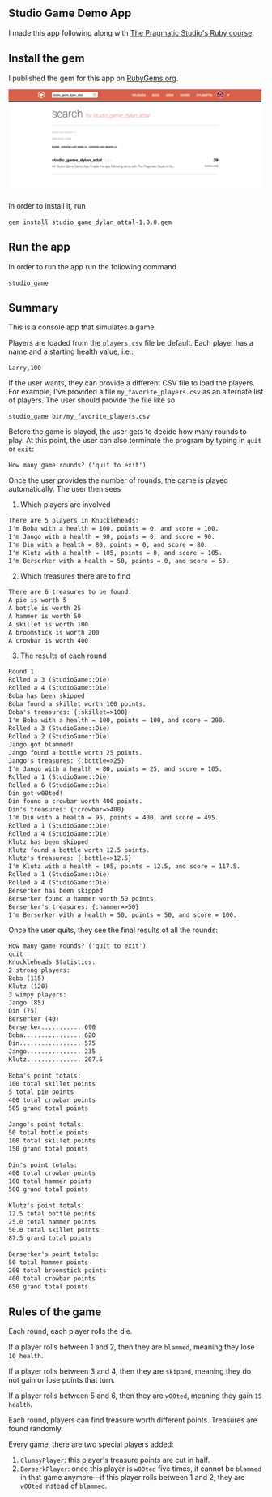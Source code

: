 ## Studio Game Demo App

I made this app following along with [The Pragmatic Studio's Ruby course](https://pragmaticstudio.com/courses/ruby).

## Install the gem

I published the gem for this app on [RubyGems.org](https://rubygems.org/).

<img src="assets/images/studio_game_ruby_gem.png" width="500px;">

In order to install it, run

`gem install studio_game_dylan_attal-1.0.0.gem`

## Run the app

In order to run the app run the following command

`studio_game`

## Summary

This is a console app that simulates a game.

Players are loaded from the `players.csv` file be default. Each player has a name and a starting health value, i.e.:

`Larry,100`

If the user wants, they can provide a different CSV file to load the players. For example, I've provided a file `my_favorite_players.csv` as an alternate list of players. The user should provide the file like so

`studio_game bin/my_favorite_players.csv`

Before the game is played, the user gets to decide how many rounds to play. At this point, the user can also terminate the program by typing in `quit` or `exit`:

`How many game rounds? ('quit to exit')`

Once the user provides the number of rounds, the game is played automatically. The user then sees

1. Which players are involved

```
There are 5 players in Knuckleheads:
I'm Boba with a health = 100, points = 0, and score = 100.
I'm Jango with a health = 90, points = 0, and score = 90.
I'm Din with a health = 80, points = 0, and score = 80.
I'm Klutz with a health = 105, points = 0, and score = 105.
I'm Berserker with a health = 50, points = 0, and score = 50.
```

2. Which treasures there are to find

```
There are 6 treasures to be found:
A pie is worth 5
A bottle is worth 25
A hammer is worth 50
A skillet is worth 100
A broomstick is worth 200
A crowbar is worth 400
```

3. The results of each round

```
Round 1
Rolled a 3 (StudioGame::Die)
Rolled a 4 (StudioGame::Die)
Boba has been skipped
Boba found a skillet worth 100 points.
Boba's treasures: {:skillet=>100}
I'm Boba with a health = 100, points = 100, and score = 200.
Rolled a 3 (StudioGame::Die)
Rolled a 2 (StudioGame::Die)
Jango got blammed!
Jango found a bottle worth 25 points.
Jango's treasures: {:bottle=>25}
I'm Jango with a health = 80, points = 25, and score = 105.
Rolled a 1 (StudioGame::Die)
Rolled a 6 (StudioGame::Die)
Din got w00ted!
Din found a crowbar worth 400 points.
Din's treasures: {:crowbar=>400}
I'm Din with a health = 95, points = 400, and score = 495.
Rolled a 1 (StudioGame::Die)
Rolled a 4 (StudioGame::Die)
Klutz has been skipped
Klutz found a bottle worth 12.5 points.
Klutz's treasures: {:bottle=>12.5}
I'm Klutz with a health = 105, points = 12.5, and score = 117.5.
Rolled a 1 (StudioGame::Die)
Rolled a 4 (StudioGame::Die)
Berserker has been skipped
Berserker found a hammer worth 50 points.
Berserker's treasures: {:hammer=>50}
I'm Berserker with a health = 50, points = 50, and score = 100.
```

Once the user quits, they see the final results of all the rounds:

```
How many game rounds? ('quit to exit')
quit
Knuckleheads Statistics:
2 strong players:
Boba (115)
Klutz (120)
3 wimpy players:
Jango (85)
Din (75)
Berserker (40)
Berserker........... 690
Boba................ 620
Din................. 575
Jango............... 235
Klutz............... 207.5

Boba's point totals:
100 total skillet points
5 total pie points
400 total crowbar points
505 grand total points

Jango's point totals:
50 total bottle points
100 total skillet points
150 grand total points

Din's point totals:
400 total crowbar points
100 total hammer points
500 grand total points

Klutz's point totals:
12.5 total bottle points
25.0 total hammer points
50.0 total skillet points
87.5 grand total points

Berserker's point totals:
50 total hammer points
200 total broomstick points
400 total crowbar points
650 grand total points
```

## Rules of the game

Each round, each player rolls the die.

If a player rolls between 1 and 2, then they are `blammed`, meaning they lose `10 health`.

If a player rolls between 3 and 4, then they are `skipped`, meaning they do not gain or lose points that turn.

If a player rolls between 5 and 6, then they are `w00ted`, meaning they gain `15 health`.

Each round, players can find treasure worth different points. Treasures are found randomly.

Every game, there are two special players added:

1. `ClumsyPlayer`: this player's treasure points are cut in half.
2. `BerserkPlayer`: once this player is `w00ted` five times, it cannot be `blammed` in that game anymore&mdash;if this player rolls between 1 and 2, they are `w00ted` instead of `blammed`.
